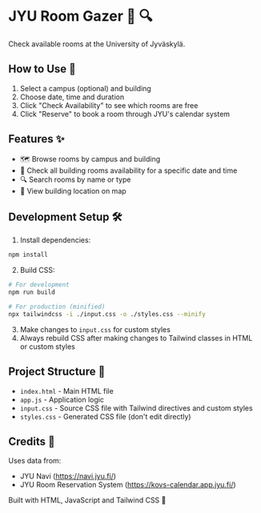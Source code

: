 # JYU Room Gazer 🏫 🔍

Check available rooms at the University of Jyväskylä.

## How to Use 🚀

1. Select a campus (optional) and building
2. Choose date, time and duration
3. Click "Check Availability" to see which rooms are free
4. Click "Reserve" to book a room through JYU's calendar system

## Features ✨

- 🗺️ Browse rooms by campus and building
- 📅 Check all building rooms availability for a specific date and time
- 🔍 Search rooms by name or type
- 📍 View building location on map

## Development Setup 🛠️

1. Install dependencies:

```bash
npm install
```

2. Build CSS:

```bash
# For development
npm run build

# For production (minified)
npx tailwindcss -i ./input.css -o ./styles.css --minify
```

3. Make changes to `input.css` for custom styles
4. Always rebuild CSS after making changes to Tailwind classes in HTML or custom styles

## Project Structure 📁

- `index.html` - Main HTML file
- `app.js` - Application logic
- `input.css` - Source CSS file with Tailwind directives and custom styles
- `styles.css` - Generated CSS file (don't edit directly)

## Credits 📝

Uses data from:

- JYU Navi (https://navi.jyu.fi/)
- JYU Room Reservation System (https://kovs-calendar.app.jyu.fi/)

Built with HTML, JavaScript and Tailwind CSS 💙
